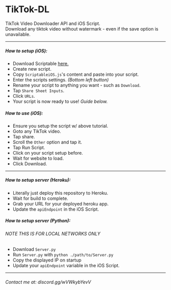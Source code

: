 # TikTok-DL
TikTok Video Downloader API and iOS Script. <br>
Download any tiktok video without watermark - even if the save option is unavailable.
<hr>

##### <b>How to setup (iOS):</b>
* Download Scriptable <a href=https://apps.apple.com/us/app/scriptable/id1405459188>here.</a>
* Create new script.
* Copy `ScriptableiOS.js`'s content and paste into your script.
* Enter the scripts settings. *(Bottom left button)*
* Rename your script to anything you want - such as `Download`.
* Tap `Share Sheet Inputs`.
* Click `URLs`.
* Your script is now ready to use! *Guide below.*

##### <b>How to use (iOS):</b>
* Ensure you setup the script w/ above tutorial.
* Goto any TikTok video.
* Tap share.
* Scroll the `Other` option and tap it.
* Tap Run Script.
* Click on your script setup before.
* Wait for website to load.
* Click Download.
<hr>

##### <b>How to setup server (Heroku):</b>
* Literally just deploy this repository to Heroku.
* Wait for build to complete.
* Grab your URL for your deployed heroku app.
* Update the `apiEndpoint` in the iOS Script.

##### <b>How to setup server (Python):</b>
###### *NOTE THIS IS FOR LOCAL NETWORKS ONLY*
* Download `Server.py`
* Run `Server.py` with `python ./path/to/Server.py`
* Copy the displayed IP on startup
* Update your `apiEndpoint` variable in the iOS Script.
<hr>

###### Contact me at: discord.gg/wVWkybYevV 

